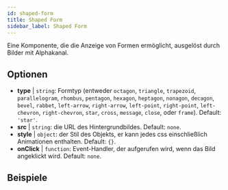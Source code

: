 ```yaml
---
id: shaped-form 
title: Shaped Form
sidebar_label: Shaped Form
---
```


Eine Komponente, die die Anzeige von Formen ermöglicht, ausgelöst durch Bilder mit Alphakanal.

## Optionen

* __type__ | `string`: Formtyp (entweder `octagon`, `triangle`, `trapezoid`, `parallelogram`, `rhombus`, `pentagon`, `hexagon`, `heptagon`, `nonagon`, `decagon`, `bevel`, `rabbet`, `left-arrow`, `right-arrow`, `left-point`, `right-point`, `left-chevron`, `right-chevron`, `star`, `cross`, `message`, `close`, oder `frame`). Default: `'star'`.
* __src__ | `string`: die URL des Hintergrundbildes. Default: `none`.
* __style__ | `object`: der Stil des Objekts, er kann jedes css einschließlich Animationen enthalten. Default: `{}`.
* __onClick__ | `function`: Event-Handler, der aufgerufen wird, wenn das Bild angeklickt wird. Default: `none`.


## Beispiele

```jsx live

```
